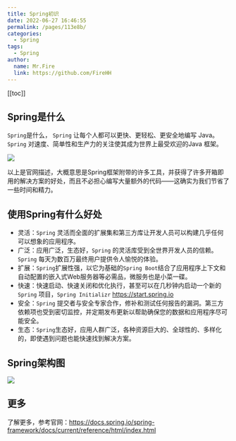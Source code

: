 ```yaml
---
title: Spring初识
date: 2022-06-27 16:46:55
permalink: /pages/113e8b/
categories: 
  - Spring
tags: 
  - Spring
author: 
  name: Mr.Fire
  link: https://github.com/FireHH
---
```

[[toc]]
## Spring是什么
`Spring`是什么，
`Spring` 让每个人都可以更快、更轻松、更安全地编写 Java。`Spring` 对速度、简单性和生产力的关注使其成为世界上最受欢迎的Java 框架。

![](https://fire-repository.oss-cn-beijing.aliyuncs.com/spring/spring.png)

以上是官网描述，大概意思是Spring框架附带的许多工具，并获得了许多开箱即用的解决方案的好处，而且不必担心编写大量额外的代码——这确实为我们节省了一些时间和精力。


## 使用Spring有什么好处

- 灵活：`Spring` 灵活而全面的扩展集和第三方库让开发人员可以构建几乎任何可以想象的应用程序。
- 广泛：应用广泛，生态好，`Spring` 的灵活库受到全世界开发人员的信赖。`Spring` 每天为数百万最终用户提供令人愉悦的体验。
- 扩展：`Spring`扩展性强，以它为基础的`Spring Boot`结合了应用程序上下文和自动配置的嵌入式Web服务器等必需品，微服务也是小菜一碟。
- 快速：快速启动、快速关闭和优化执行，甚至可以在几秒钟内启动一个新的 `Spring` 项目，`Spring Initializr` <https://start.spring.io>
- 安全：`Spring` 提交者与安全专家合作，修补和测试任何报告的漏洞。第三方依赖项也受到密切监控，并定期发布更新以帮助确保您的数据和应用程序尽可能安全。
- 生态：`Spring`生态好，应用人群广泛，各种资源巨大的、全球性的、多样化的，即使遇到问题也能快速找到解决方案。

## Spring架构图

![](https://fire-repository.oss-cn-beijing.aliyuncs.com/spring/arthtaic-map.png)


## 更多
了解更多，参考官网：<https://docs.spring.io/spring-framework/docs/current/reference/html/index.html>